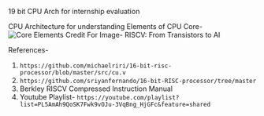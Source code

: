 ﻿19 bit CPU Arch for internship evaluation

CPU Architecture for understanding Elements of CPU Core-
![Core Elements](https://github.com/user-attachments/assets/1c65c693-dcac-4d67-b874-8bad88c2f482)
Credit For Image- RISCV: From Transistors to AI

References-
1. `https://github.com/michaelriri/16-bit-risc-processor/blob/master/src/cu.v`
2. `https://github.com/sriyanfernando/16-bit-RISC-processor/tree/master`
3. Berkley RISCV Compressed Instruction Manual
4. Youtube Playlist- `https://youtube.com/playlist?list=PL5AmAh9QoSK7Fwk9vOJu-3VqBng_HjGFc&feature=shared`

